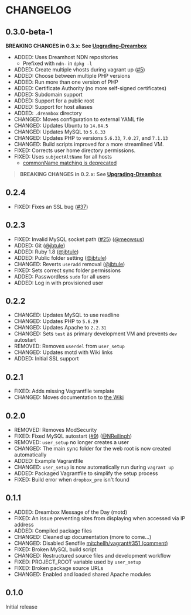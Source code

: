 # CHANGELOG

## 0.3.0-beta-1

**BREAKING CHANGES in 0.3.x: See [Upgrading-Dreambox](Upgrading-Dreambox)**

- ADDED: Uses Dreamhost NDN repositories
  - Prefixed with `ndn-` in `dpkg -l`
- ADDED: Create multiple vhosts during vagrant up ([#5](../issues/5))
- ADDED: Choose between multiple PHP versions
- ADDED: Run more than one version of PHP
- ADDED: Certificate Authority (no more self-signed certificates)
- ADDED: Subdomain support
- ADDED: Support for a public root
- ADDED: Support for host aliases
- ADDED: `.dreambox` directory
- CHANGED: Moves configuration to external YAML file
- CHANGED: Updates Ubuntu to `14.04.5`
- CHANGED: Updates MySQL to `5.6.33`
- CHANGED: Updates PHP to versions `5.6.33`, `7.0.27`, and `7.1.13`
- CHANGED: Build scripts improved for a more streamlined VM.
- FIXED: Corrects user home directory permissions.
- FIXED: Uses `subjectAltName` for all hosts
	- [commonName matching is deprecated](https://groups.google.com/a/chromium.org/forum/m/#!topic/security-dev/IGT2fLJrAeo)

> **BREAKING CHANGES in 0.2.x: See [Upgrading-Dreambox](Upgrading-Dreambox)**

## 0.2.4

- FIXED: Fixes an SSL bug ([#37](../issues/37))

## 0.2.3

- FIXED: Invalid MySQL socket path ([#25](../issues/25)) ([@meowsus](../../../meowsus))
- ADDED: Git ([@jbtule](../../../jbtule))
- ADDED: Ruby 1.8 ([@jbtule](../../../jbtule))
- ADDED: Public folder setting ([@jbtule](../../../jbtule))
- CHANGED: Reverts `useradd` removal ([@jbtule](../../../jbtule))
- FIXED: Sets correct sync folder permissions
- ADDED: Passwordless `sudo` for all users
- ADDED: Log in with provisioned user

## 0.2.2

- CHANGED: Updates MySQL to use readline
- CHANGED: Updates PHP to `5.6.29`
- CHANGED: Updates Apache to `2.2.31`
- CHANGED: Sets `test` as primary development VM and prevents `dev` autostart
- REMOVED: Removes `userdel` from `user_setup`
- CHANGED: Updates motd with Wiki links
- ADDED: Initial SSL support

## 0.2.1

- FIXED: Adds missing Vagrantfile template
- CHANGED: Moves documentation to [the Wiki](Home)

## 0.2.0

- REMOVED: Removes ModSecurity
- FIXED: Fixed MySQL autostart ([#9](../issues/9)) ([@NReilingh](../../../NReilingh))
- REMOVED: `user_setup` no longer creates a user
- CHANGED: The main sync folder for the web root is now created automatically
- ADDED: Example Vagrantfile
- CHANGED: `user_setup` is now automatically run during `vagrant up`
- ADDED: Packaged Vagrantfile to simplify the setup process
- FIXED: Build error when `dropbox_pre` isn't found

## 0.1.1

- ADDED: Dreambox Message of the Day (motd)
- FIXED: An issue preventing sites from displaying when accessed via IP address
- ADDED: Compiled package files
- CHANGED: Cleaned up documentation (more to come...)
- CHANGED: Disabled Sendfile [mitchellh/vagrant#351 (comment)](https://github.com/mitchellh/vagrant/issues/351#issuecomment-1339640)
- FIXED: Broken MySQL build script
- CHANGED: Restructured source files and development workflow
- FIXED: PROJECT_ROOT variable used by `user_setup`
- FIXED: Broken package source URLs
- CHANGED: Enabled and loaded shared Apache modules

## 0.1.0

Initial release
